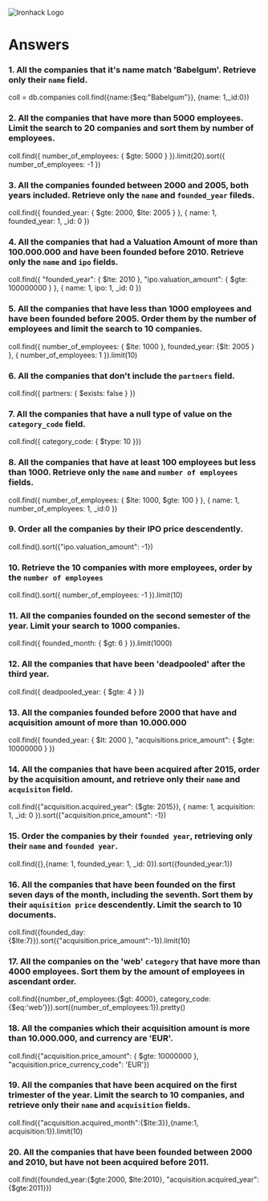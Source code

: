 ![Ironhack Logo](https://i.imgur.com/1QgrNNw.png)

# Answers

### 1. All the companies that it's name match 'Babelgum'. Retrieve only their `name` field.

coll = db.companies
coll.find({name:{$eq:"Babelgum"}}, {name: 1,_id:0})

### 2. All the companies that have more than 5000 employees. Limit the search to 20 companies and sort them by **number of employees**.

coll.find({ number_of_employees: { $gte: 5000 } }).limit(20).sort({ number_of_employees: -1 })

### 3. All the companies founded between 2000 and 2005, both years included. Retrieve only the `name` and `founded_year` fileds.

coll.find({ founded_year: { $gte: 2000, $lte: 2005 } }, { name: 1, founded_year: 1, _id: 0 })

### 4. All the companies that had a Valuation Amount of more than 100.000.000 and have been founded before 2010. Retrieve only the `name` and `ipo` fields.

coll.find({ "founded_year": { $lte: 2010 }, "ipo.valuation_amount": { $gte: 100000000 } }, { name: 1, ipo: 1, _id: 0 })

### 5. All the companies that have less than 1000 employees and have been founded before 2005. Order them by the number of employees and limit the search to 10 companies.

coll.find({ number_of_employees: { $lte: 1000 }, founded_year: {$lt: 2005 } }, { number_of_employees: 1 }).limit(10)

### 6. All the companies that don't include the `partners` field.

coll.find({ partners: { $exists: false } })

### 7. All the companies that have a null type of value on the `category_code` field.

coll.find({ category_code: { $type: 10 }})

### 8. All the companies that have at least 100 employees but less than 1000. Retrieve only the `name` and `number of employees` fields.

coll.find({ number_of_employees: { $lte: 1000, $gte: 100 } }, { name: 1, number_of_employees: 1, _id:0 })

### 9. Order all the companies by their IPO price descendently.

coll.find().sort({"ipo.valuation_amount": -1})

### 10. Retrieve the 10 companies with more employees, order by the `number of employees`

coll.find().sort({ number_of_employees: -1 }).limit(10)

### 11. All the companies founded on the second semester of the year. Limit your search to 1000 companies.

coll.find({ founded_month: { $gt: 6 } }).limit(1000)

### 12. All the companies that have been 'deadpooled' after the third year.

coll.find({ deadpooled_year: { $gte: 4 } })

### 13. All the companies founded before 2000 that have and acquisition amount of more than 10.000.000

coll.find({ founded_year: { $lt: 2000 }, "acquisitions.price_amount": { $gte: 10000000 } })

### 14. All the companies that have been acquired after 2015, order by the acquisition amount, and retrieve only their `name` and `acquisiton` field.

coll.find({"acquisition.acquired_year": {$gte: 2015}}, { name: 1, acquisition: 1, _id: 0 }).sort({"acquisition.price_amount": -1})

### 15. Order the companies by their `founded year`, retrieving only their `name` and `founded year`.

coll.find({},{name: 1, founded_year: 1, _id: 0}).sort({founded_year:1})

### 16. All the companies that have been founded on the first seven days of the month, including the seventh. Sort them by their `aquisition price` descendently. Limit the search to 10 documents.

coll.find({founded_day:{$lte:7}}).sort({"acquisition.price_amount":-1}).limit(10)

### 17. All the companies on the 'web' `category` that have more than 4000 employees. Sort them by the amount of employees in ascendant order.

coll.find({number_of_employees:{$gt: 4000}, category_code:{$eq:'web'}}).sort({number_of_employees:1}).pretty()

### 18. All the companies which their acquisition amount is more than 10.000.000, and currency are 'EUR'.

coll.find({"acquisition.price_amount": { $gte: 10000000 }, "acquisition.price_currency_code": 'EUR'})

### 19. All the companies that have been acquired on the first trimester of the year. Limit the search to 10 companies, and retrieve only their `name` and `acquisition` fields.

coll.find({"acquisition.acquired_month":{$lte:3}},{name:1, acquisition:1}).limit(10)

### 20. All the companies that have been founded between 2000 and 2010, but have not been acquired before 2011.

coll.find({founded_year:{$gte:2000, $lte:2010}, "acquisition.acquired_year":{$gte:2011}})
